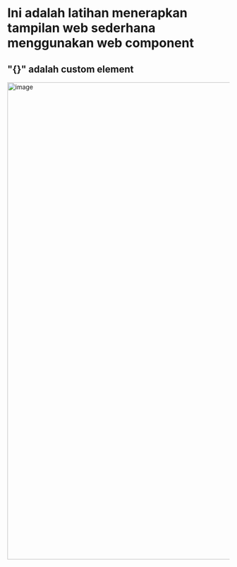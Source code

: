 # Ini adalah latihan menerapkan tampilan web sederhana menggunakan web component

 ## "{<image-figure>}" adalah custom element
 <img width="1920" height="1080" alt="image" src="https://github.com/user-attachments/assets/6cc65c7c-3166-409c-b481-60ae68b70d71" />
